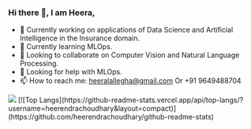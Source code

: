 ### Hi there 👋, I am Heera,

- 🔭 Currently working on applications of Data Science and Artificial Intelligence in the Insurance domain.
- 🌱 Currently learning MLOps.
- 👯 Looking to collaborate on Computer Vision and Natural Language Processing.
- 🤔 Looking for help with MLOps.
- 📫 How to reach me: heeralallegha@gmail.com Or +91 9649488704


<img src="https://github-readme-stats.vercel.app/api?username=heerendrachoudhary&show_icons=true&theme=nightowl">
[![Top Langs](https://github-readme-stats.vercel.app/api/top-langs/?username=heerendrachoudhary&layout=compact)](https://github.com/heerendrachoudhary/github-readme-stats)

<!--
**heerendrachoudhary/heerendrachoudhary** is a ✨ _special_ ✨ repository because its `README.md` (this file) appears on your GitHub profile.

Here are some ideas to get you started:

- 🔭 I’m currently working on ...
- 🌱 I’m currently learning ...
- 👯 I’m looking to collaborate on ...
- 🤔 I’m looking for help with ...
- 💬 Ask me about ...
- 📫 How to reach me: ...
- 😄 Pronouns: ...
- ⚡ Fun fact: ...
-->
